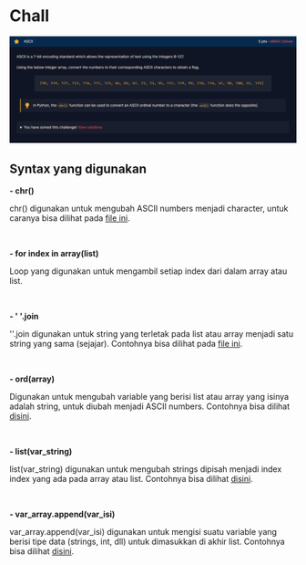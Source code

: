 <h1>Chall</h1>
<img src="img/ascii.png">

<h2><strong>Syntax yang digunakan</strong></h2>

<p><strong>- chr()</strong></p>
<p>chr() digunakan untuk mengubah ASCII numbers menjadi character, untuk caranya bisa dilihat pada <a href="https://github.com/FTN-Dev/CTF_Learn/blob/main/cryptohack/general/encoding/ascii/ascii-chr.py">file ini</a>.</p>

<br>

<p><strong>- for index in array(list)</strong></p>
<p>Loop yang digunakan untuk mengambil setiap index dari dalam array atau list.</p>

<br>

<p><strong>- ' '.join</strong></p>
<p>''.join digunakan untuk string yang terletak pada list atau array menjadi satu string yang sama (sejajar). Contohnya bisa dilihat pada <a href="https://github.com/FTN-Dev/CTF_Learn/blob/main/cryptohack/general/encoding/ascii/ascii-chr.py">file ini</a>.</p>

<br>

<p><strong>- ord(array)</strong></p>
<p>Digunakan untuk mengubah variable yang berisi list atau array yang isinya adalah string, untuk diubah menjadi ASCII numbers. Contohnya bisa dilihat <a href="https://github.com/FTN-Dev/CTF_Learn/blob/main/cryptohack/general/encoding/ascii/ascii-ord.py">disini</a>.</p>

<br>

<p><strong>- list(var_string)</strong></p>
<p>list(var_string) digunakan untuk mengubah strings dipisah menjadi index index yang ada pada array atau list. Contohnya bisa dilihat <a href="https://github.com/FTN-Dev/CTF_Learn/blob/main/cryptohack/general/encoding/ascii/ascii-ord.py">disini</a>.</p>

<br>

<p><strong>- var_array.append(var_isi)</strong></p>
<p>var_array.append(var_isi) digunakan untuk mengisi suatu variable yang berisi tipe data (strings, int, dll) untuk dimasukkan di akhir list. Contohnya bisa dilihat <a href="https://github.com/FTN-Dev/CTF_Learn/blob/main/cryptohack/general/encoding/ascii/ascii-ord.py">disini</a>.</p>